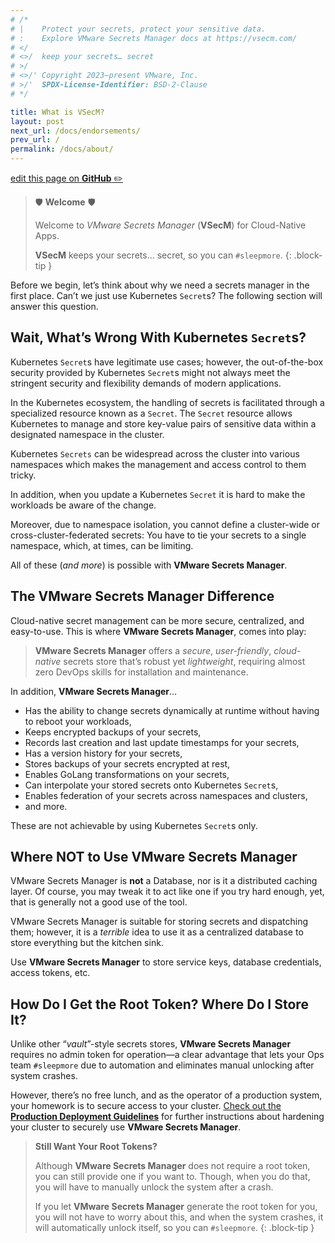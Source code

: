 ```yaml
---
# /*
# |    Protect your secrets, protect your sensitive data.
# :    Explore VMware Secrets Manager docs at https://vsecm.com/
# </
# <>/  keep your secrets… secret
# >/
# <>/' Copyright 2023–present VMware, Inc.
# >/'  SPDX-License-Identifier: BSD-2-Clause
# */

title: What is VSecM?
layout: post
next_url: /docs/endorsements/
prev_url: /
permalink: /docs/about/
---
```


<p class="github-button"
><a
href="https://github.com/vmware-tanzu/secrets-manager/blob/main/docs/_pages/0021-about.md"
>edit this page on <strong>GitHub</strong> ✏️</a></p>

> 🛡️ **Welcome** 🛡
> 
> Welcome to *VMware Secrets Manager* (**VSecM**) for Cloud-Native Apps.️
> 
> **VSecM** keeps your secrets… secret, so you can `#sleepmore`.
{: .block-tip }

Before we begin, let’s think about why we need a secrets manager in the first
place. Can’t we just use Kubernetes `Secret`s? The following section will
answer this question.

## Wait, What’s Wrong With Kubernetes `Secret`s?

Kubernetes `Secret`s have legitimate use cases; however,
the out-of-the-box security provided by Kubernetes `Secret`s might not always
meet the stringent security and flexibility demands of modern applications.

In the Kubernetes ecosystem, the handling of secrets is facilitated through a
specialized resource known as a `Secret`. The `Secret` resource allows Kubernetes
to manage and store key-value pairs of sensitive data within a designated
namespace in the cluster.

Kubernetes `Secrets` can be widespread across the cluster into various namespaces
which makes the management and access control to them tricky. 

In addition, when you update a Kubernetes `Secret` it is hard to make the 
workloads be aware of the change. 

Moreover, due to namespace isolation, you cannot define a cluster-wide or 
cross-cluster-federated secrets: You have to tie your secrets to a single 
namespace, which, at times, can be limiting.

All of these (*and more*) is possible with **VMware Secrets Manager**.

## The **VMware Secrets Manager** Difference

Cloud-native secret management can be more secure, centralized, and easy-to-use.
This is where **VMware Secrets Manager**, comes into play:

> **VMware Secrets Manager** offers a *secure*, *user-friendly*, *cloud-native* 
> secrets store that’s robust yet *lightweight*, requiring almost zero DevOps 
> skills for installation and maintenance.

In addition, **VMware Secrets Manager**…

* Has the ability to change secrets dynamically at runtime without having to
  reboot your workloads,
* Keeps encrypted backups of your secrets,
* Records last creation and last update timestamps for your secrets,
* Has a version history for your secrets,
* Stores backups of your secrets encrypted at rest,
* Enables GoLang transformations on your secrets,
* Can interpolate your stored secrets onto Kubernetes `Secret`s,
* Enables federation of your secrets across namespaces and clusters,
* and more.

These are not achievable by using Kubernetes `Secret`s only.

## Where **NOT** to Use VMware Secrets Manager

VMware Secrets Manager is **not** a Database, nor is it a distributed caching 
layer. Of course, you may tweak it to act like one if you try hard enough, yet, 
that is generally not a good use of the tool.

VMware Secrets Manager is suitable for storing secrets and dispatching them; 
however, it is a *terrible* idea to use it as a centralized database to store 
everything but the kitchen sink.

Use **VMware Secrets Manager** to store service keys, database credentials, 
access tokens, etc.

## How Do I Get the Root Token? Where Do I Store It?

Unlike other “*vault*”-style secrets stores, **VMware Secrets Manager** requires 
no admin token for operation—a clear advantage that lets your Ops team 
`#sleepmore` due to automation and eliminates manual unlocking after system 
crashes.

However, there’s no free lunch, and as the operator of a production system,
your homework is to secure access to your cluster. [Check out the **Production
Deployment Guidelines**][production] for further instructions about hardening
your cluster to securely use **VMware Secrets Manager**.

> **Still Want Your Root Tokens?**
> 
> Although **VMware Secrets Manager** does not require a root token, you can
> still provide one if you want to. Though, when you do that, you will have
> to manually unlock the system after a crash.
> 
> If you let **VMware Secrets Manager** generate the root token for you, you
> will not have to worry about this, and when the system crashes, it will
> automatically unlock itself, so you can `#sleepmore`.
{: .block-tip }

[production]: /docs/production
[gitbook-theme]: https://github.com/sighingnow/jekyll-gitbook "Jekyll GitBook Theme"
[github]: https://github.com/vmware-tanzu/secrets-manager/tree/main/docs "VMware Secrets Manager Documentation on GitHub"